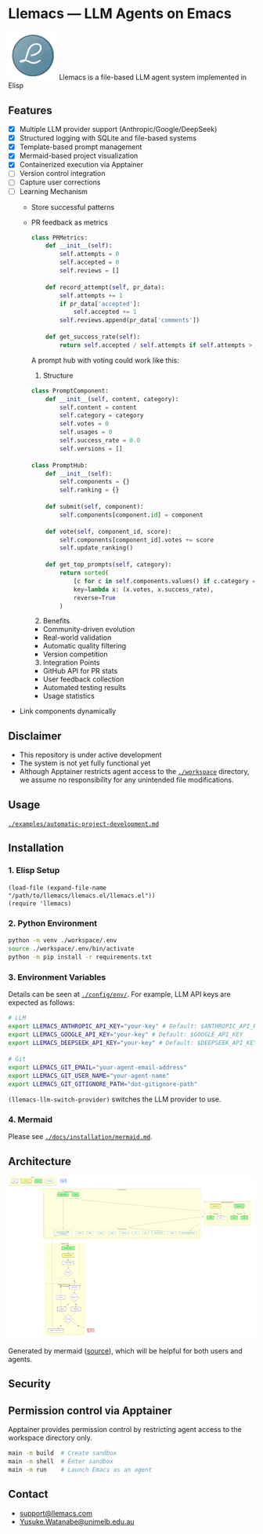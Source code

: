 <!-- Time-stamp: "2025-01-07 09:48:16 (ywatanabe)" -->
<!-- File: README.md -->
<!-- ---
!-- title: 2025-01-06 12:14:35
!-- author: ywata-note-win
!-- date: /home/ywatanabe/proj/llemacs/README.md
!-- --- -->

# Llemacs — LLM Agents on Emacs
<img src="./docs/logo/llemacs.gif" width="100" alt="Llemacs Logo">
Llemacs is a file-based LLM agent system implemented in Elisp

## Features
- [x] Multiple LLM provider support (Anthropic/Google/DeepSeek)
- [x] Structured logging with SQLite and file-based systems
- [x] Template-based prompt management
- [x] Mermaid-based project visualization
- [x] Containerized execution via Apptainer
- [ ] Version control integration
- [ ] Capture user corrections
- [ ] Learning Mechanism
  - Store successful patterns
  - PR feedback as metrics
    ```python
    class PRMetrics:
        def __init__(self):
            self.attempts = 0
            self.accepted = 0
            self.reviews = []

        def record_attempt(self, pr_data):
            self.attempts += 1
            if pr_data['accepted']:
                self.accepted += 1
            self.reviews.append(pr_data['comments'])

        def get_success_rate(self):
            return self.accepted / self.attempts if self.attempts > 0 else 0
    ```

    A prompt hub with voting could work like this:

    1. Structure
    ```python
    class PromptComponent:
        def __init__(self, content, category):
            self.content = content
            self.category = category
            self.votes = 0
            self.usages = 0
            self.success_rate = 0.0
            self.versions = []

    class PromptHub:
        def __init__(self):
            self.components = {}
            self.ranking = {}

        def submit(self, component):
            self.components[component.id] = component

        def vote(self, component_id, score):
            self.components[component_id].votes += score
            self.update_ranking()

        def get_top_prompts(self, category):
            return sorted(
                [c for c in self.components.values() if c.category == category],
                key=lambda x: (x.votes, x.success_rate),
                reverse=True
            )
    ```

    2. Benefits
    - Community-driven evolution
    - Real-world validation
    - Automatic quality filtering
    - Version competition

    3. Integration Points
    - GitHub API for PR stats
    - User feedback collection
    - Automated testing results
    - Usage statistics

- Link components dynamically



## Disclaimer
- This repository is under active development
- The system is not yet fully functional yet
- Although Apptainer restricts agent access to the [`./workspace`](./workspace) directory, we assume no responsibility for any unintended file modifications.

## Usage

[`./examples/automatic-project-development.md`](./examples/automatic-project-development.md)

## Installation
### 1. Elisp Setup
``` elisp
(load-file (expand-file-name "/path/to/llemacs/llemacs.el/llemacs.el"))
(require 'llemacs)
```
### 2. Python Environment

``` bash
python -m venv ./workspace/.env
source ./workspace/.env/bin/activate
python -m pip install -r requirements.txt
```

### 3. Environment Variables
Details can be seen at [`./config/env/`](./config/env/).
For example, LLM API keys are expected as follows:
```bash
# LLM
export LLEMACS_ANTHROPIC_API_KEY="your-key" # Default: $ANTHROPIC_API_KEY
export LLEMACS_GOOGLE_API_KEY="your-key" # Default: $GOOGLE_API_KEY
export LLEMACS_DEEPSEEK_API_KEY="your-key" # Default: $DEEPSEEK_API_KEY

# Git
export LLEMACS_GIT_EMAIL="your-agent-email-address"
export LLEMACS_GIT_USER_NAME="your-agent-name"
export LLEMACS_GIT_GITIGNORE_PATH="dot-gitignore-path"
```
`(llemacs-llm-switch-provider)` switches the LLM provider to use.

### 4. Mermaid
Please see [`./docs/installation/mermaid.md`](./docs/installation/mermaid.md).


## Architecture
<a href="./docs/project_flow/project_flow.png">
    <img src="./docs/project_flow/project_flow.gif" alt="Project Flow" width="800">
</a>

Generated by mermaid ([source](./docs/project_flow/project_flow.mmd)), which will be helpful for both users and agents.

## Security

## Permission control via Apptainer

Apptainer provides permission control by restricting agent access to the workspace directory only.

``` bash
main -m build  # Create sandbox
main -m shell  # Enter sandbox
main -m run    # Launch Emacs as an agent
```

## Contact
- support@llemacs.com
- Yusuke.Watanabe@unimelb.edu.au
